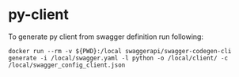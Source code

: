 # py-client

To generate py client from swagger definition run following:
```
docker run --rm -v ${PWD}:/local swaggerapi/swagger-codegen-cli generate -i /local/swagger.yaml -l python -o /local/client/ -c /local/swagger_config_client.json
```
